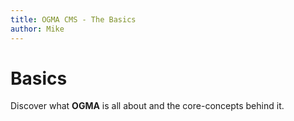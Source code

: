 ```yaml
---
title: OGMA CMS - The Basics
author: Mike
---
```

# Basics

Discover what **OGMA** is all about and the core-concepts behind it.